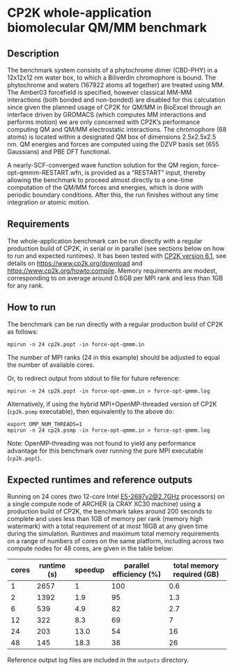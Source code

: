 # CP2K whole-application biomolecular QM/MM benchmark

## Description

The benchmark system consists of a phytochrome dimer (CBD-PHY) in a 12x12x12 nm water box, to which a Biliverdin chromophore is bound. The phytochrome and waters (167922 atoms all together) are treated using MM. The Amber03 forcefield is specified, however classical MM-MM interactions (both bonded and non-bonded) are disabled for this calculation since given the planned usage of CP2K for QM/MM in BioExcel through an interface driven by GROMACS (which computes MM interactions and performs motion) we are only concerned with CP2K’s performance computing QM and QM/MM electrostatic interactions. The chromophore (68 atoms) is located within a designated QM box of dimensions 2.5x2.5x2.5 nm. QM energies and forces are computed using the DZVP basis set (655 Gaussians) and PBE DFT functional. 

A nearly-SCF-converged wave function solution for the QM region, force-opt-qmmm-RESTART.wfn, is provided as a “RESTART” input, thereby allowing the benchmark to proceed almost directly to a one-time computation of the QM/MM forces and energies, which is done with periodic boundary conditions. After this, the run finishes without any time integration or atomic motion. 

## Requirements

The whole-application benchmark can be run directly with a regular production build of CP2K, in serial or in parallel (see sections below on how to run and expected runtimes). It has been tested with [CP2K version 6.1](https://github.com/cp2k/cp2k/releases/tag/v6.1.0), see details on <https://www.cp2k.org/download> and <https://www.cp2k.org/howto:compile>. Memory requirements are modest, corresponding to on average around 0.6GB per MPI rank and less than 1GB for any rank. 


## How to run

The benchmark can be run directly with a regular production build of CP2K as follows:

`mpirun -n 24 cp2k.popt -in force-opt-qmmm.in`

The number of MPI ranks (24 in this example) should be adjusted to equal the number of available cores.

Or, to redirect output from stdout to file for future reference:

`mpirun -n 24 cp2k.popt -in force-opt-qmmm.in > force-opt-qmmm.log`

Alternatively, if using the hybrid MPI+OpenMP-threaded version of CP2K (`cp2k.psmp` executable), then equivalently to the above do:

```
export OMP_NUM_THREADS=1
mpirun -n 24 cp2k.psmp -in force-opt-qmmm.in > force-opt-qmmm.log
```

Note: OpenMP-threading was not found to yield any performance advantage for this benchmark over running the pure MPI executable (`cp2k.popt`).

## Expected runtimes and reference outputs

Running on 24 cores (two 12-core Intel E5-2697v2@2.7GHz processors) on a single compute node of ARCHER (a CRAY XC30 machine) using a production build of CP2K, the benchmark takes around 200 seconds to complete and uses less than 1GB of memory per rank (memory high watermark) with a total requirement of at most 16GB at any given time during the simulation. Runtimes and maximum total memory requirements on a range of numbers of cores on the same platform, including across two compute nodes for 48 cores, are given in the table below:

| cores | runtime (s) | speedup     | parallel efficiency (%) | total memory required (GB) |
| ----- | ----------- | ----------- | ----------------------- | -------------------------- |
| 1     | 2657        | 1	    | 100		      | 0.6	    		   |
| 2     | 1392        | 1.9	    | 95		      | 1.3	    		   |
| 6     | 539         | 4.9	    | 82		      | 2.7	    		   |
| 12    | 322         | 8.3	    | 69		      | 7	    		   |
| 24    | 203         | 13.0	    | 54	    	      | 16			   |
| 48    | 145         | 18.3	    | 38		      | 26			   |







Reference output log files are included in the `outputs` directory. 

